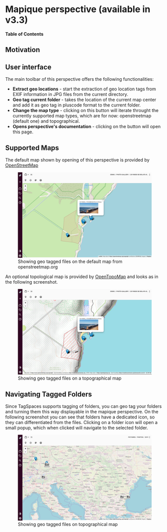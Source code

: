 # Mapique perspective (available in v3.3)

**Table of Contents**
<!-- toc -->

## Motivation


## User interface
The main toolbar of this perspective offers the following functionalities:

* **Extract geo locations** - start the extraction of geo location tags from EXIF information in JPG files from the current directory.
* **Geo tag current folder** - takes the location of the current map center and add it as geo tag in pluscode format to the current folder.
* **Change the map type** - clicking on this button will iterate throught the currently supported map types, which are for now: openstreetmap (default one) and topographical. 
* **Opens perspective's documentation** - clicking on the button will open this page.

## Supported Maps
The default map shown by opening of this perspective is provided by [OpenStreetMap](https://www.openstreetmap.org/)
<figure>
  <img title="" src="/media/tagspaces-mapique-openstreetmap.png" class="img-responsive center-block">
  <figcaption>Showing geo tagged files on the default map from openstreetmap.org</figcaption>
</figure>

An optional topological map is provided by [OpenTopoMap](https://opentopomap.org/) and looks as in the following screenshot.
<figure>
  <img title="" src="/media/tagspaces-mapique-topo.png" class="img-responsive center-block">
  <figcaption class="img-responsive center-block">Showing geo tagged files on a topographical map</figcaption>
</figure>

## Navigating Tagged Folders
Since TagSpaces supports tagging of folders, you can geo tag your folders and turning them this way displayable in the mapique perspective. On the following screenshot you can see that folders have a dedicated icon, so they can differentiated from the files. Clicking on a folder icon will open a small popup, which when clicked will navigate to the selected folder. 
<figure>
  <img title="" src="/media/tagspaces-mapique-folders.png" class="img-responsive center-block">
  <figcaption>Showing geo tagged files on topographical map</figcaption>
</figure>